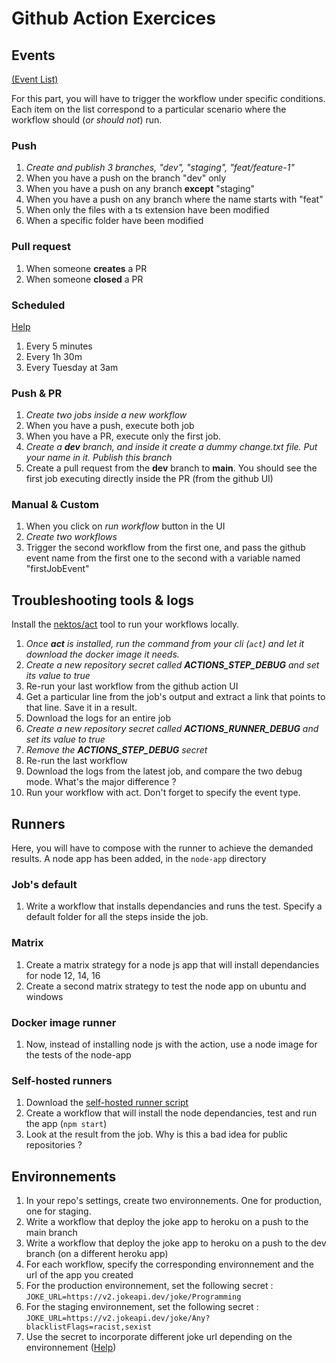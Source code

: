 # Github Action Exercices

## Events

[(Event List)](https://docs.github.com/en/actions/using-workflows/events-that-trigger-workflows)

For this part, you will have to trigger the workflow under specific conditions. Each item on the list correspond to a particular scenario where the workflow should (_or should not_) run.

### Push

1. _Create and publish 3 branches, "dev", "staging", "feat/feature-1"_
2. When you have a push on the branch "dev" only
3. When you have a push on any branch **except** "staging"
4. When you have a push on any branch where the name starts with "feat"
5. When only the files with a ts extension have been modified
6. When a specific folder have been modified

### Pull request

1. When someone **creates** a PR
2. When someone **closed** a PR

### Scheduled

[Help](https://crontab.guru)

1. Every 5 minutes
2. Every 1h 30m
3. Every Tuesday at 3am

### Push & PR

1. _Create two jobs inside a new workflow_
2. When you have a push, execute both job
3. When you have a PR, execute only the first job.
4. _Create a **dev** branch, and inside it create a dummy change.txt file. Put your name in it. Publish this branch_
5. Create a pull request from the **dev** branch to **main**. You should see the first job executing directly inside the PR (from the github UI)

### Manual & Custom

1. When you click on _run workflow_ button in the UI
2. _Create two workflows_
3. Trigger the second workflow from the first one, and pass the github event name from the first one to the second with a variable named "firstJobEvent"

## Troubleshooting tools & logs

Install the [nektos/act](https://github.com/nektos/act) tool to run your workflows locally.

1. _Once **act** is installed, run the command from your cli (`act`) and let it download the docker image it needs._
2. _Create a new repository secret called **ACTIONS_STEP_DEBUG** and set its value to true_
3. Re-run your last workflow from the github action UI
4. Get a particular line from the job's output and extract a link that points to that line. Save it in a result.
5. Download the logs for an entire job
6. _Create a new repository secret called **ACTIONS_RUNNER_DEBUG** and set its value to true_
7. _Remove the **ACTIONS_STEP_DEBUG** secret_
8. Re-run the last workflow
9. Download the logs from the latest job, and compare the two debug mode. What's the major difference ?
10. Run your workflow with act. Don't forget to specify the event type.

## Runners

Here, you will have to compose with the runner to achieve the demanded results. A node app has been added, in the `node-app` directory

### Job's default

1. Write a workflow that installs dependancies and runs the test. Specify a default folder for all the steps inside the job.

### Matrix

1. Create a matrix strategy for a node js app that will install dependancies for node 12, 14, 16
2. Create a second matrix strategy to test the node app on ubuntu and windows

### Docker image runner

1. Now, instead of installing node js with the action, use a node image for the tests of the node-app

### Self-hosted runners

1. Download the [self-hosted runner script](https://docs.github.com/en/actions/hosting-your-own-runners/adding-self-hosted-runners)
2. Create a workflow that will install the node dependancies, test and run the app (`npm start`)
3. Look at the result from the job. Why is this a bad idea for public repositories ?

## Environnements

1. In your repo's settings, create two environnements. One for production, one for staging.
2. Write a workflow that deploy the joke app to heroku on a push to the main branch
3. Write a workflow that deploy the joke app to heroku on a push to the dev branch (on a different heroku app)
4. For each workflow, specify the corresponding environnement and the url of the app you created
5. For the production environnement, set the following secret : `JOKE_URL=https://v2.jokeapi.dev/joke/Programming`
6. For the staging environnement, set the following secret : `JOKE_URL=https://v2.jokeapi.dev/joke/Any?blacklistFlags=racist,sexist`
7. Use the secret to incorporate different joke url depending on the environnement ([Help](https://github.com/marketplace/actions/deploy-to-heroku#procfile-passing))
